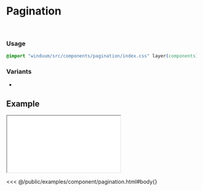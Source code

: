 # Pagination
<br>
<ViewSourceGh href="https://github.com/winduum/winduum/blob/main/src/components/pagination" />

### Usage

```css
@import "winduum/src/components/pagination/index.css" layer(components);
```

### Variants
* <LinkGh name="default" path="components/pagination" />

## Example

<iframe onload="this.style.visibility = 'visible';" src="/examples/component/pagination.html"></iframe>

<<< @/public/examples/component/pagination.html#body{}
